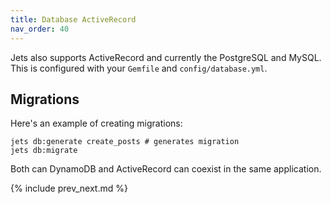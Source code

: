 ```yaml
---
title: Database ActiveRecord
nav_order: 40
---
```


Jets also supports ActiveRecord and currently the PostgreSQL and MySQL.  This is configured with your `Gemfile` and `config/database.yml`.

## Migrations

Here's an example of creating migrations:

    jets db:generate create_posts # generates migration
    jets db:migrate

Both can DynamoDB and ActiveRecord can coexist in the same application.

{% include prev_next.md %}